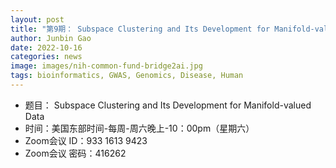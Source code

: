 ```yaml
---
layout: post
title: "第9期： Subspace Clustering and Its Development for Manifold-valued Data"
author: Junbin Gao 
date: 2022-10-16
categories: news
image: images/nih-common-fund-bridge2ai.jpg
tags: bioinformatics, GWAS, Genomics, Disease, Human
---
```


- 题目： Subspace Clustering and Its Development for Manifold-valued Data
- 时间：美国东部时间-每周-周六晚上-10：00pm（星期六）
- Zoom会议 ID：933 1613 9423
- Zoom会议 密码：416262
